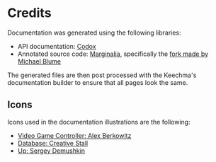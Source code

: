 # Credits

Documentation was generated using the following libraries:

- API documentation: [Codox](https://github.com/weavejester/codox)
- Annotated source code: [Marginalia](https://github.com/gdeer81/marginalia/), specifically the [fork made by Michael Blume](https://github.com/MichaelBlume/marginalia)

The generated files are then post processed with the Keechma's documentation builder to ensure that all pages look the same.

## Icons

Icons used in the documentation illustrations are the following:

- [Video Game Controller: Alex Berkowitz](https://thenounproject.com/icon/57517/)
- [Database: Creative Stall](https://thenounproject.com/icon/310830/)
- [Up: Sergey Demushkin](https://thenounproject.com/icon/180636/)